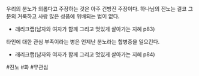 우리의 분노가 의롭다고 주장하는 것은 아주 건방진 주장이다. 하나님의 진노는 결코 그분의 거룩하고 사랑 많은 성품에 위배되는 법이 없다.
- 래리크랩(남자와 여자가 함께 그리고 멋있게 살아가는 지혜 p83)

타인에 대한 관심 부족이라는 병은 언제난 분노라는 합병증을 일으킨다.
- 래리크랩(남자와 여자가 함께 그리고 멋있게 살아가는 지혜 p84)

#진노 #화 #무관심


